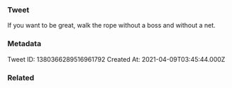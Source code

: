 ### Tweet
If you want to be great, walk the rope without a boss and without a net.

### Metadata
Tweet ID: 1380366289516961792
Created At: 2021-04-09T03:45:44.000Z

### Related


